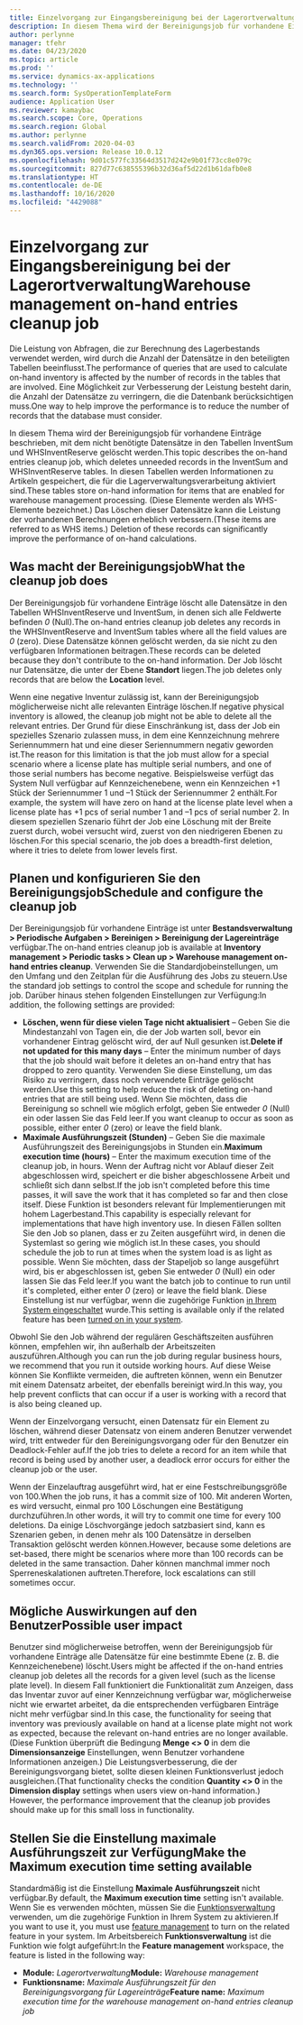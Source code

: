 ```yaml
---
title: Einzelvorgang zur Eingangsbereinigung bei der Lagerortverwaltung
description: In diesem Thema wird der Bereinigungsjob für vorhandene Einträge beschrieben, mit dem die Systemleistung verbessert werden kann, indem verwandte, aber nicht benötigte Datensätze identifiziert und gelöscht werden.
author: perlynne
manager: tfehr
ms.date: 04/23/2020
ms.topic: article
ms.prod: ''
ms.service: dynamics-ax-applications
ms.technology: ''
ms.search.form: SysOperationTemplateForm
audience: Application User
ms.reviewer: kamaybac
ms.search.scope: Core, Operations
ms.search.region: Global
ms.author: perlynne
ms.search.validFrom: 2020-04-03
ms.dyn365.ops.version: Release 10.0.12
ms.openlocfilehash: 9d01c577fc33564d3517d242e9b01f73cc8e079c
ms.sourcegitcommit: 827d77c638555396b32d36af5d22d1b61dafb0e8
ms.translationtype: HT
ms.contentlocale: de-DE
ms.lasthandoff: 10/16/2020
ms.locfileid: "4429088"
---
```

# <a name="warehouse-management-on-hand-entries-cleanup-job"></a><span data-ttu-id="6e99c-103">Einzelvorgang zur Eingangsbereinigung bei der Lagerortverwaltung</span><span class="sxs-lookup"><span data-stu-id="6e99c-103">Warehouse management on-hand entries cleanup job</span></span>

<span data-ttu-id="6e99c-104">Die Leistung von Abfragen, die zur Berechnung des Lagerbestands verwendet werden, wird durch die Anzahl der Datensätze in den beteiligten Tabellen beeinflusst.</span><span class="sxs-lookup"><span data-stu-id="6e99c-104">The performance of queries that are used to calculate on-hand inventory is affected by the number of records in the tables that are involved.</span></span> <span data-ttu-id="6e99c-105">Eine Möglichkeit zur Verbesserung der Leistung besteht darin, die Anzahl der Datensätze zu verringern, die die Datenbank berücksichtigen muss.</span><span class="sxs-lookup"><span data-stu-id="6e99c-105">One way to help improve the performance is to reduce the number of records that the database must consider.</span></span>

<span data-ttu-id="6e99c-106">In diesem Thema wird der Bereinigungsjob für vorhandene Einträge beschrieben, mit dem nicht benötigte Datensätze in den Tabellen InventSum und WHSInventReserve gelöscht werden.</span><span class="sxs-lookup"><span data-stu-id="6e99c-106">This topic describes the on-hand entries cleanup job, which deletes unneeded records in the InventSum and WHSInventReserve tables.</span></span> <span data-ttu-id="6e99c-107">In diesen Tabellen werden Informationen zu Artikeln gespeichert, die für die Lagerverwaltungsverarbeitung aktiviert sind.</span><span class="sxs-lookup"><span data-stu-id="6e99c-107">These tables store on-hand information for items that are enabled for warehouse management processing.</span></span> <span data-ttu-id="6e99c-108">(Diese Elemente werden als WHS-Elemente bezeichnet.) Das Löschen dieser Datensätze kann die Leistung der vorhandenen Berechnungen erheblich verbessern.</span><span class="sxs-lookup"><span data-stu-id="6e99c-108">(These items are referred to as WHS items.) Deletion of these records can significantly improve the performance of on-hand calculations.</span></span>

## <a name="what-the-cleanup-job-does"></a><span data-ttu-id="6e99c-109">Was macht der Bereinigungsjob</span><span class="sxs-lookup"><span data-stu-id="6e99c-109">What the cleanup job does</span></span>

<span data-ttu-id="6e99c-110">Der Bereinigungsjob für vorhandene Einträge löscht alle Datensätze in den Tabellen WHSInventReserve und InventSum, in denen sich alle Feldwerte befinden *0* (Null).</span><span class="sxs-lookup"><span data-stu-id="6e99c-110">The on-hand entries cleanup job deletes any records in the WHSInventReserve and InventSum tables where all the field values are *0* (zero).</span></span> <span data-ttu-id="6e99c-111">Diese Datensätze können gelöscht werden, da sie nicht zu den verfügbaren Informationen beitragen.</span><span class="sxs-lookup"><span data-stu-id="6e99c-111">These records can be deleted because they don't contribute to the on-hand information.</span></span> <span data-ttu-id="6e99c-112">Der Job löscht nur Datensätze, die unter der Ebene **Standort** liegen.</span><span class="sxs-lookup"><span data-stu-id="6e99c-112">The job deletes only records that are below the **Location** level.</span></span>

<span data-ttu-id="6e99c-113">Wenn eine negative Inventur zulässig ist, kann der Bereinigungsjob möglicherweise nicht alle relevanten Einträge löschen.</span><span class="sxs-lookup"><span data-stu-id="6e99c-113">If negative physical inventory is allowed, the cleanup job might not be able to delete all the relevant entries.</span></span> <span data-ttu-id="6e99c-114">Der Grund für diese Einschränkung ist, dass der Job ein spezielles Szenario zulassen muss, in dem eine Kennzeichnung mehrere Seriennummern hat und eine dieser Seriennummern negativ geworden ist.</span><span class="sxs-lookup"><span data-stu-id="6e99c-114">The reason for this limitation is that the job must allow for a special scenario where a license plate has multiple serial numbers, and one of those serial numbers has become negative.</span></span> <span data-ttu-id="6e99c-115">Beispielsweise verfügt das System Null verfügbar auf Kennzeichenebene, wenn ein Kennzeichen +1 Stück der Seriennummer 1 und –1 Stück der Seriennummer 2 enthält.</span><span class="sxs-lookup"><span data-stu-id="6e99c-115">For example, the system will have zero on hand at the license plate level when a license plate has +1 pcs of serial number 1 and –1 pcs of serial number 2.</span></span> <span data-ttu-id="6e99c-116">In diesem speziellen Szenario führt der Job eine Löschung mit der Breite zuerst durch, wobei versucht wird, zuerst von den niedrigeren Ebenen zu löschen.</span><span class="sxs-lookup"><span data-stu-id="6e99c-116">For this special scenario, the job does a breadth-first deletion, where it tries to delete from lower levels first.</span></span>

## <a name="schedule-and-configure-the-cleanup-job"></a><span data-ttu-id="6e99c-117">Planen und konfigurieren Sie den Bereinigungsjob</span><span class="sxs-lookup"><span data-stu-id="6e99c-117">Schedule and configure the cleanup job</span></span>

<span data-ttu-id="6e99c-118">Der Bereinigungsjob für vorhandene Einträge ist unter **Bestandsverwaltung \> Periodische Aufgaben \> Bereinigen \> Bereinigung der Lagereinträge** verfügbar.</span><span class="sxs-lookup"><span data-stu-id="6e99c-118">The on-hand entries cleanup job is available at **Inventory management \> Periodic tasks \> Clean up \> Warehouse management on-hand entries cleanup**.</span></span> <span data-ttu-id="6e99c-119">Verwenden Sie die Standardjobeinstellungen, um den Umfang und den Zeitplan für die Ausführung des Jobs zu steuern.</span><span class="sxs-lookup"><span data-stu-id="6e99c-119">Use the standard job settings to control the scope and schedule for running the job.</span></span> <span data-ttu-id="6e99c-120">Darüber hinaus stehen folgenden Einstellungen zur Verfügung:</span><span class="sxs-lookup"><span data-stu-id="6e99c-120">In addition, the following settings are provided:</span></span>

- <span data-ttu-id="6e99c-121">**Löschen, wenn für diese vielen Tage nicht aktualisiert** – Geben Sie die Mindestanzahl von Tagen ein, die der Job warten soll, bevor ein vorhandener Eintrag gelöscht wird, der auf Null gesunken ist.</span><span class="sxs-lookup"><span data-stu-id="6e99c-121">**Delete if not updated for this many days** – Enter the minimum number of days that the job should wait before it deletes an on-hand entry that has dropped to zero quantity.</span></span> <span data-ttu-id="6e99c-122">Verwenden Sie diese Einstellung, um das Risiko zu verringern, dass noch verwendete Einträge gelöscht werden.</span><span class="sxs-lookup"><span data-stu-id="6e99c-122">Use this setting to help reduce the risk of deleting on-hand entries that are still being used.</span></span> <span data-ttu-id="6e99c-123">Wenn Sie möchten, dass die Bereinigung so schnell wie möglich erfolgt, geben Sie entweder *0* (Null) ein oder lassen Sie das Feld leer.</span><span class="sxs-lookup"><span data-stu-id="6e99c-123">If you want cleanup to occur as soon as possible, either enter *0* (zero) or leave the field blank.</span></span>
- <span data-ttu-id="6e99c-124">**Maximale Ausführungszeit (Stunden)** – Geben Sie die maximale Ausführungszeit des Bereinigungsjobs in Stunden ein.</span><span class="sxs-lookup"><span data-stu-id="6e99c-124">**Maximum execution time (hours)** – Enter the maximum execution time of the cleanup job, in hours.</span></span> <span data-ttu-id="6e99c-125">Wenn der Auftrag nicht vor Ablauf dieser Zeit abgeschlossen wird, speichert er die bisher abgeschlossene Arbeit und schließt sich dann selbst.</span><span class="sxs-lookup"><span data-stu-id="6e99c-125">If the job isn't completed before this time passes, it will save the work that it has completed so far and then close itself.</span></span> <span data-ttu-id="6e99c-126">Diese Funktion ist besonders relevant für Implementierungen mit hohem Lagerbestand.</span><span class="sxs-lookup"><span data-stu-id="6e99c-126">This capability is especially relevant for implementations that have high inventory use.</span></span> <span data-ttu-id="6e99c-127">In diesen Fällen sollten Sie den Job so planen, dass er zu Zeiten ausgeführt wird, in denen die Systemlast so gering wie möglich ist.</span><span class="sxs-lookup"><span data-stu-id="6e99c-127">In these cases, you should schedule the job to run at times when the system load is as light as possible.</span></span> <span data-ttu-id="6e99c-128">Wenn Sie möchten, dass der Stapeljob so lange ausgeführt wird, bis er abgeschlossen ist, geben Sie entweder *0* (Null) ein oder lassen Sie das Feld leer.</span><span class="sxs-lookup"><span data-stu-id="6e99c-128">If you want the batch job to continue to run until it's completed, either enter *0* (zero) or leave the field blank.</span></span> <span data-ttu-id="6e99c-129">Diese Einstellung ist nur verfügbar, wenn die zugehörige Funktion [in Ihrem System eingeschaltet](#max-execution-time) wurde.</span><span class="sxs-lookup"><span data-stu-id="6e99c-129">This setting is available only if the related feature has been [turned on in your system](#max-execution-time).</span></span>

<span data-ttu-id="6e99c-130">Obwohl Sie den Job während der regulären Geschäftszeiten ausführen können, empfehlen wir, ihn außerhalb der Arbeitszeiten auszuführen.</span><span class="sxs-lookup"><span data-stu-id="6e99c-130">Although you can run the job during regular business hours, we recommend that you run it outside working hours.</span></span> <span data-ttu-id="6e99c-131">Auf diese Weise können Sie Konflikte vermeiden, die auftreten können, wenn ein Benutzer mit einem Datensatz arbeitet, der ebenfalls bereinigt wird.</span><span class="sxs-lookup"><span data-stu-id="6e99c-131">In this way, you help prevent conflicts that can occur if a user is working with a record that is also being cleaned up.</span></span>

<span data-ttu-id="6e99c-132">Wenn der Einzelvorgang versucht, einen Datensatz für ein Element zu löschen, während dieser Datensatz von einem anderen Benutzer verwendet wird, tritt entweder für den Bereinigungsvorgang oder für den Benutzer ein Deadlock-Fehler auf.</span><span class="sxs-lookup"><span data-stu-id="6e99c-132">If the job tries to delete a record for an item while that record is being used by another user, a deadlock error occurs for either the cleanup job or the user.</span></span>

<span data-ttu-id="6e99c-133">Wenn der Einzelauftrag ausgeführt wird, hat er eine Festschreibungsgröße von 100.</span><span class="sxs-lookup"><span data-stu-id="6e99c-133">When the job runs, it has a commit size of 100.</span></span> <span data-ttu-id="6e99c-134">Mit anderen Worten, es wird versucht, einmal pro 100 Löschungen eine Bestätigung durchzuführen.</span><span class="sxs-lookup"><span data-stu-id="6e99c-134">In other words, it will try to commit one time for every 100 deletions.</span></span> <span data-ttu-id="6e99c-135">Da einige Löschvorgänge jedoch satzbasiert sind, kann es Szenarien geben, in denen mehr als 100 Datensätze in derselben Transaktion gelöscht werden können.</span><span class="sxs-lookup"><span data-stu-id="6e99c-135">However, because some deletions are set-based, there might be scenarios where more than 100 records can be deleted in the same transaction.</span></span> <span data-ttu-id="6e99c-136">Daher können manchmal immer noch Sperreneskalationen auftreten.</span><span class="sxs-lookup"><span data-stu-id="6e99c-136">Therefore, lock escalations can still sometimes occur.</span></span>

## <a name="possible-user-impact"></a><span data-ttu-id="6e99c-137">Mögliche Auswirkungen auf den Benutzer</span><span class="sxs-lookup"><span data-stu-id="6e99c-137">Possible user impact</span></span>

<span data-ttu-id="6e99c-138">Benutzer sind möglicherweise betroffen, wenn der Bereinigungsjob für vorhandene Einträge alle Datensätze für eine bestimmte Ebene (z. B. die Kennzeichenebene) löscht.</span><span class="sxs-lookup"><span data-stu-id="6e99c-138">Users might be affected if the on-hand entries cleanup job deletes all the records for a given level (such as the license plate level).</span></span> <span data-ttu-id="6e99c-139">In diesem Fall funktioniert die Funktionalität zum Anzeigen, dass das Inventar zuvor auf einer Kennzeichnung verfügbar war, möglicherweise nicht wie erwartet arbeitet, da die entsprechenden verfügbaren Einträge nicht mehr verfügbar sind.</span><span class="sxs-lookup"><span data-stu-id="6e99c-139">In this case, the functionality for seeing that inventory was previously available on hand at a license plate might not work as expected, because the relevant on-hand entries are no longer available.</span></span> <span data-ttu-id="6e99c-140">(Diese Funktion überprüft die Bedingung **Menge \<\> 0** in dem die **Dimensionsanzeige** Einstellungen, wenn Benutzer vorhandene Informationen anzeigen.) Die Leistungsverbesserung, die der Bereinigungsvorgang bietet, sollte diesen kleinen Funktionsverlust jedoch ausgleichen.</span><span class="sxs-lookup"><span data-stu-id="6e99c-140">(That functionality checks the condition **Quantity \<\> 0** in the **Dimension display** settings when users view on-hand information.) However, the performance improvement that the cleanup job provides should make up for this small loss in functionality.</span></span>

## <a name="make-the-maximum-execution-time-setting-available"></a><a name="max-execution-time"></a><span data-ttu-id="6e99c-141">Stellen Sie die Einstellung maximale Ausführungszeit zur Verfügung</span><span class="sxs-lookup"><span data-stu-id="6e99c-141">Make the Maximum execution time setting available</span></span>

<span data-ttu-id="6e99c-142">Standardmäßig ist die Einstellung **Maximale Ausführungszeit** nicht verfügbar.</span><span class="sxs-lookup"><span data-stu-id="6e99c-142">By default, the **Maximum execution time** setting isn't available.</span></span> <span data-ttu-id="6e99c-143">Wenn Sie es verwenden möchten, müssen Sie die [Funktionsverwaltung](../../fin-ops-core/fin-ops/get-started/feature-management/feature-management-overview.md) verwenden, um die zugehörige Funktion in Ihrem System zu aktivieren.</span><span class="sxs-lookup"><span data-stu-id="6e99c-143">If you want to use it, you must use [feature management](../../fin-ops-core/fin-ops/get-started/feature-management/feature-management-overview.md) to turn on the related feature in your system.</span></span> <span data-ttu-id="6e99c-144">Im Arbeitsbereich **Funktionsverwaltung** ist die Funktion wie folgt aufgeführt:</span><span class="sxs-lookup"><span data-stu-id="6e99c-144">In the **Feature management** workspace, the feature is listed in the following way:</span></span>

- <span data-ttu-id="6e99c-145">**Module:** *Lagerortverwaltung*</span><span class="sxs-lookup"><span data-stu-id="6e99c-145">**Module:** *Warehouse management*</span></span>
- <span data-ttu-id="6e99c-146">**Funktionsname:** *Maximale Ausführungszeit für den Bereinigungsvorgang für Lagereinträge*</span><span class="sxs-lookup"><span data-stu-id="6e99c-146">**Feature name:** *Maximum execution time for the warehouse management on-hand entries cleanup job*</span></span>
